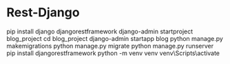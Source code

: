 # Rest-Django
pip install django djangorestframework
django-admin startproject blog_project
cd blog_project
django-admin startapp blog
python manage.py makemigrations
python manage.py migrate
python manage.py runserver
pip install djangorestframework
python -m venv venv
venv\Scripts\activate